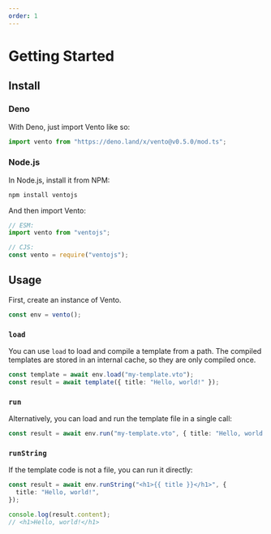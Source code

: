 ```yaml
---
order: 1
---
```


# Getting Started

## Install

### Deno

With Deno, just import Vento like so:

```js
import vento from "https://deno.land/x/vento@v0.5.0/mod.ts";
```

### Node.js

In Node.js, install it from NPM:

```sh
npm install ventojs
```

And then import Vento:

```js
// ESM:
import vento from "ventojs";

// CJS:
const vento = require("ventojs");
```

## Usage

First, create an instance of Vento.

```js
const env = vento();
```

### `load`

You can use `load` to load and compile a template from a path. The compiled
templates are stored in an internal cache, so they are only compiled once.

```ts
const template = await env.load("my-template.vto");
const result = await template({ title: "Hello, world!" });
```

### `run`

Alternatively, you can load and run the template file in a single call:

```ts
const result = await env.run("my-template.vto", { title: "Hello, world!" });
```

### `runString`

If the template code is not a file, you can run it directly:

```ts
const result = await env.runString("<h1>{{ title }}</h1>", {
  title: "Hello, world!",
});

console.log(result.content);
// <h1>Hello, world!</h1>
```
